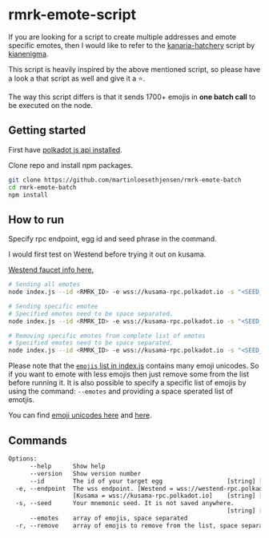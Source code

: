 # rmrk-emote-script

If you are looking for a script to create multiple addresses and emote specific emotes, then I would like to refer to the [kanaria-hatchery](https://github.com/kianenigma/kanaria-hatchery) script by [kianenigma](https://github.com/kianenigma).

This script is heavily inspired by the above mentioned script, so please have a look a that script as well and give it a :star:.

The way this script differs is that it sends 1700+ emojis in **one batch call** to be executed on the node.

## Getting started

First have [polkadot js api installed](https://polkadot.js.org/docs/api/start/install).

Clone repo and install npm packages.

```sh
git clone https://github.com/martinloesethjensen/rmrk-emote-batch
cd rmrk-emote-batch
npm install
```

## How to run

Specify rpc endpoint, egg id and seed phrase in the command.

I would first test on Westend before trying it out on kusama.

[Westend faucet info here.](https://wiki.polkadot.network/docs/en/maintain-networks#westend-faucet)

```sh
# Sending all emotes
node index.js --id <RMRK_ID> -e wss://kusama-rpc.polkadot.io -s "<SEED_PHRASE>"

# Sending specific emotee
# Specified emotes need to be space separated.
node index.js --id <RMRK_ID> -e wss://kusama-rpc.polkadot.io -s "<SEED_PHRASE>" --emotes 🚀 🎉

# Removing specific emotes from complete list of emotes
# Specified emotes need to be space separated.
node index.js --id <RMRK_ID> -e wss://kusama-rpc.polkadot.io -s "<SEED_PHRASE>" -r 🤩 🥳
```

Please note that the [`emojis` list in index.js](index.js) contains many emoji unicodes. So if you want to emote with less emojis then just remove some from the list before running it. It is also possible to specify a specific list of emojis by using the command: `--emotes` and providing a space sperated list of emotjis.

You can find [emoji unicodes here](https://unicode.org/emoji/charts/full-emoji-list.html) and [here](./emoji-unicodes.txt).

## Commands

```txt
Options:
      --help      Show help                                            [boolean]
      --version   Show version number                                  [boolean]
      --id        The id of your target egg                  [string] [required]
  -e, --endpoint  The wss endpoint. [Westend = wss://westend-rpc.polkadot.io]
                  [Kusama = wss://kusama-rpc.polkadot.io]    [string] [required]
  -s, --seed      Your mnemonic seed. It is not saved anywhere.
                                                             [string] [required]
      --emotes    array of emojis, space separated                       [array]
  -r, --remove    array of emojis to remove from the list, space separated
                                                                         [array]
```
